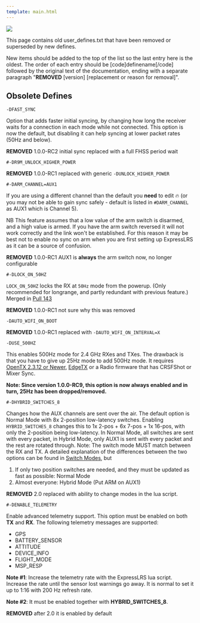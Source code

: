 ```yaml
---
template: main.html
---
```


<img src="https://raw.githubusercontent.com/ExpressLRS/ExpressLRS-Hardware/master/img/software.png">

This page contains old user_defines.txt that have been removed or superseded by new defines.

New items should be added to the top of the list so the last entry here is the oldest. The order of each entry should be [code]definename[/code] followed by the original text of the documentation, ending with a separate paragraph "**REMOVED** [version] [replacement or reason for removal]".

## Obsolete Defines
```
-DFAST_SYNC
```
Option that adds faster initial syncing, by changing how long the receiver waits for a connection in each mode while not connected. This option is now the default, but disabling it can help syncing at lower packet rates (50Hz and below).

**REMOVED** 1.0.0-RC2 initial sync replaced with a full FHSS period wait

````
#-DR9M_UNLOCK_HIGHER_POWER 
````
**REMOVED** 1.0.0-RC1 replaced with generic `-DUNLOCK_HIGHER_POWER`

```
#-DARM_CHANNEL=AUX1
```
If you are using a different channel than the default you **need** to edit 🔥 (or you may not be able to gain sync safely - default is listed in `#DARM_CHANNEL` as AUX1 which is Channel 5).

NB This feature assumes that a low value of the arm switch is disarmed, and a high value is armed. If you have the arm switch reversed it will not work correctly and the link won't be established. For this reason it may be best not to enable no sync on arm when you are first setting up ExpressLRS as it can be a source of confusion.

**REMOVED** 1.0.0-RC1 AUX1 is **always** the arm switch now, no longer configurable

```
#-DLOCK_ON_50HZ
```
`LOCK_ON_50HZ` locks the RX at `50Hz` mode from the powerup. (Only recommended for longrange, and partly redundant with previous feature.) Merged in [Pull 143](https://github.com/AlessandroAU/ExpressLRS/pull/143)

**REMOVED** 1.0.0-RC1 not sure why this was removed

```
-DAUTO_WIFI_ON_BOOT
```
**REMOVED** 1.0.0-RC1 replaced with `-DAUTO_WIFI_ON_INTERVAL=X`

```
-DUSE_500HZ
```
This enables 500Hz mode for 2.4 GHz RXes and TXes. The drawback is that you have to give up 25Hz mode to add 500Hz mode. It requires [OpenTX 2.3.12 or Newer](https://www.open-tx.org/2021/06/14/opentx-2.3.12), [EdgeTX](https://github.com/EdgeTX/edgetx) or a Radio firmware that has CRSFShot or Mixer Sync. 

**Note: Since version 1.0.0-RC9, this option is now always enabled and in turn, 25Hz has been dropped/removed.**

```
#-DHYBRID_SWITCHES_8
```
Changes how the AUX channels are sent over the air. The default option is Normal Mode with 8x 2-position low-latency switches. Enabling `HYBRID_SWITCHES_8` changes this to 1x 2-pos + 6x 7-pos + 1x 16-pos, with only the 2-position being low-latency. In Normal Mode, all switches are sent with every packet, in Hybrid Mode, only AUX1 is sent with every packet and the rest are rotated through. Note: The switch mode MUST match between the RX and TX. A detailed explanation of the differences between the two options can be found in [Switch Modes](https://github.com/ExpressLRS/ExpressLRS/wiki/Switch-Modes), but
  1. If only two position switches are needed, and they must be updated as fast as possible: Normal Mode
  2. Almost everyone: Hybrid Mode (Put ARM on AUX1)

**REMOVED** 2.0 replaced with ability to change modes in the lua script.

```
#-DENABLE_TELEMETRY
```
Enable advanced telemetry support. This option must be enabled on both **TX** and **RX**. The following telemetry messages are supported:

* GPS
* BATTERY_SENSOR
* ATTITUDE
* DEVICE_INFO
* FLIGHT_MODE
* MSP_RESP

**Note #1**: Increase the telemetry rate with the
ExpressLRS lua script. Increase the rate until the sensor lost
warnings go away. It is normal to set it up to 1:16 with 200 Hz
refresh rate.

**Note #2**: It must be enabled together with **HYBRID_SWITCHES_8**.

**REMOVED** after 2.0 it is enabled by default